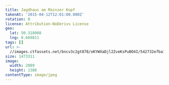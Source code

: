 ```yaml
---
title: Jagdhaus am Mainzer Kopf
takenAt: '2015-04-12T12:01:00.000Z'
rotation: 0
license: Attribution-NoDerivs License
geo:
  lat: 50.318908
  lng: 8.669811
tags: []
url: >-
  //images.ctfassets.net/bncv3c2gt878/oKYWXaDjl2ZveKsPuBO4I/542732efba1c5b75971b885b9ffe91cf/jagdhaus-am-mainzer-kopf_16944784879_o
size: 1473311
image:
  width: 2089
  height: 1388
contentType: image/jpeg
---
```



